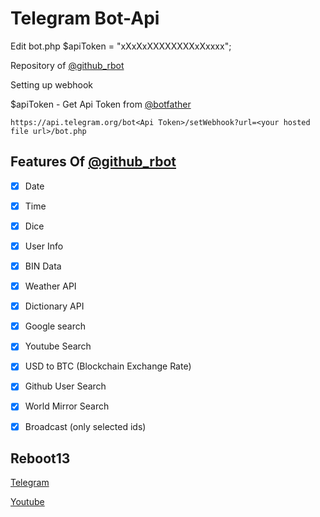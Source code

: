 # Telegram Bot-Api

Edit bot.php 
$apiToken = "xXxXxXXXXXXXXxXxxxx";

Repository of [@github_rbot](https://telegram.me/github_rbot) 

Setting up webhook

$apiToken - Get Api Token from [@botfather](https://telegram.me/botfather)


`https://api.telegram.org/bot<Api Token>/setWebhook?url=<your hosted file url>/bot.php`

## Features Of [@github_rbot](https://telegram.me/github_rbot) 

- [x] Date

- [x] Time

- [x] Dice

- [x] User Info

- [x] BIN Data

- [x] Weather API

- [x] Dictionary API

- [x] Google search

- [x] Youtube Search

- [x] USD to BTC (Blockchain Exchange Rate)

- [x] Github User Search

- [x] World Mirror Search

- [x] Broadcast (only selected ids)


## Reboot13

[Telegram](https://telegram.me/reboot13)

[Youtube](https://youtube.com/krutikraut)

